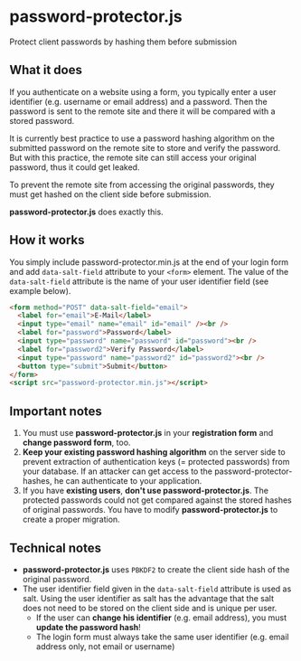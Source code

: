 # password-protector.js

Protect client passwords by hashing them before submission

## What it does

If you authenticate on a website using a form, you typically enter a user identifier (e.g. username or email address) and a password. Then the password is sent to the remote site and there it will be compared with a stored password.

It is currently best practice to use a password hashing algorithm on the submitted password on the remote site to store and verify the password. But with this practice, the remote site can still access your original password, thus it could get leaked.

To prevent the remote site from accessing the original passwords, they must get hashed on the client side before submission.

**password-protector.js** does exactly this.

## How it works

You simply include password-protector.min.js at the end of your login form and add `data-salt-field` attribute to your `<form>` element. The value of the `data-salt-field` attribute is the name of your user identifier field (see example below).

```html
<form method="POST" data-salt-field="email">
  <label for="email">E-Mail</label>
  <input type="email" name="email" id="email" /><br />
  <label for="password">Password</label>
  <input type="password" name="password" id="password"><br />
  <label for="password2">Verify Password</label>
  <input type="password" name="password2" id="password2"><br />
  <button type="submit">Submit</button>
</form>
<script src="password-protector.min.js"></script>
```

## Important notes

1. You must use **password-protector.js** in your **registration form** and **change password form**, too.
2. **Keep your existing password hashing algorithm** on the server side to prevent extraction of authentication keys (= protected passwords) from your database. If an attacker can get access to the password-protector-hashes, he can authenticate to your application.
3. If you have **existing users**, **don't use password-protector.js**. The protected passwords could not get compared against the stored hashes of original passwords. You have to modify **password-protector.js** to create a proper migration.

## Technical notes

- **password-protector.js** uses `PBKDF2` to create the client side hash of the original password.
- The user identifier field given in the `data-salt-field` attribute is used as salt. Using the user identifier as salt has the advantage that the salt does not need to be stored on the client side and is unique per user.
  - If the user can **change his identifier** (e.g. email address), you must **update the password hash**!
  - The login form must always take the same user identifier (e.g. email address only, not email or username)

